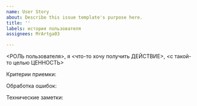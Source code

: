 ```yaml
---
name: User Story
about: Describe this issue template's purpose here.
title: ''
labels: история пользователя
assignees: MrArtga03

---
```


<РОЛЬ пользователя>, я <что-то хочу получить ДЕЙСТВИЕ>, <с такой-то целью ЦЕННОСТЬ>

Критерии приемки:

Обработка ошибок:

Технические заметки:

